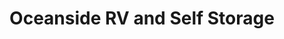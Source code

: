 ---
title: "Oceanside RV and Self Storage"
url: /oceanside/oceanside-rv-and-self-storage/
shop: storage rental
---
